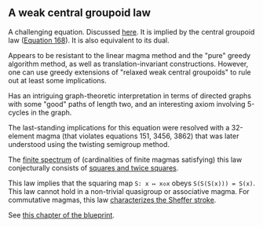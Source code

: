 ## A weak central groupoid law

A challenging equation.  Discussed [here](https://leanprover.zulipchat.com/#narrow/stream/458659-Equational/topic/1485).  It is implied by the central groupoid law ([Equation 168](https://teorth.github.io/equational_theories/implications/?168)). It is also equivalent to its dual.

Appears to be resistant to the linear magma method and the "pure" greedy algorithm method, as well as translation-invariant constructions.  However, one can use greedy extensions of "relaxed weak central groupoids" to rule out at least some implications.

Has an intriguing graph-theoretic interpretation in terms of directed graphs with some "good" paths of length two, and an interesting axiom involving 5-cycles in the graph.

The last-standing implications for this equation were resolved with a 32-element magma (that violates equations 151, 3456, 3862) that was later understood using the twisting semigroup method.

The [finite spectrum](https://leanprover.zulipchat.com/#narrow/channel/458659-Equational/topic/Order.203.20Spectra/with/527073087) of (cardinalities of finite magmas satisfying) this law conjecturally consists of [squares and twice squares](https://leanprover.zulipchat.com/#narrow/channel/458659-Equational/topic/1485/near/480045734).

This law implies that the squaring map `S: x ↦ x◇x` obeys `S(S(S(x))) = S(x)`.  This law cannot hold in a non-trivial quasigroup or associative magma.  For commutative magmas, this law [characterizes the Sheffer stroke](https://leanprover.zulipchat.com/#narrow/channel/458659-Equational/topic/A.20single.20axiom.20for.20Boolean.20algebra/near/519538543).

See [this chapter of the blueprint](https://teorth.github.io/equational_theories/blueprint/weak-central-groupoids-chapter.html).
